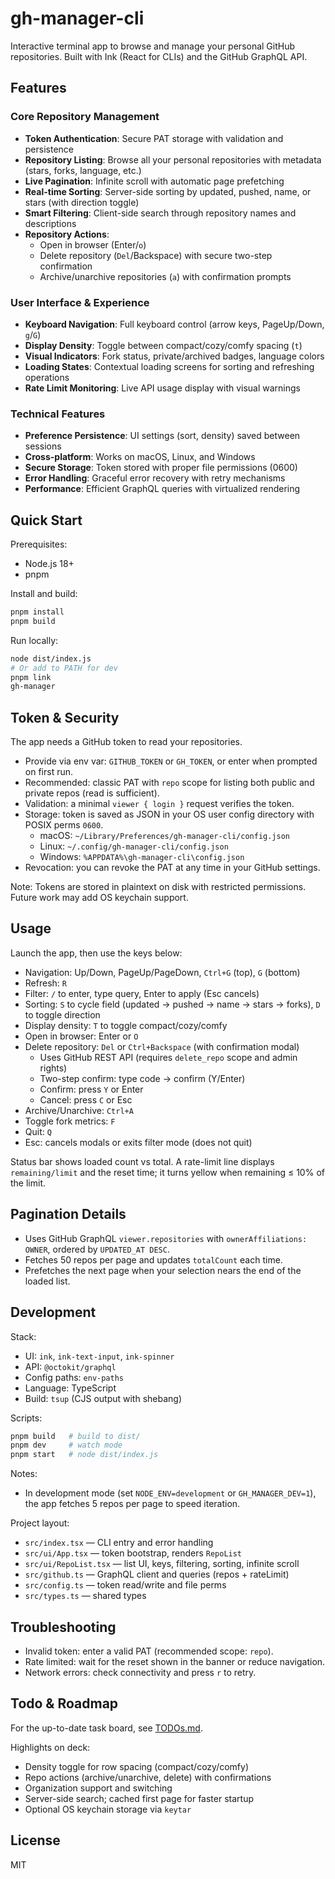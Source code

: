 # gh-manager-cli

Interactive terminal app to browse and manage your personal GitHub repositories. Built with Ink (React for CLIs) and the GitHub GraphQL API.

## Features

### Core Repository Management
- **Token Authentication**: Secure PAT storage with validation and persistence
- **Repository Listing**: Browse all your personal repositories with metadata (stars, forks, language, etc.)
- **Live Pagination**: Infinite scroll with automatic page prefetching
- **Real-time Sorting**: Server-side sorting by updated, pushed, name, or stars (with direction toggle)
- **Smart Filtering**: Client-side search through repository names and descriptions
- **Repository Actions**:
  - Open in browser (Enter/`o`)
  - Delete repository (`Del`/Backspace) with secure two-step confirmation
  - Archive/unarchive repositories (`a`) with confirmation prompts

### User Interface & Experience
- **Keyboard Navigation**: Full keyboard control (arrow keys, PageUp/Down, `g`/`G`)
- **Display Density**: Toggle between compact/cozy/comfy spacing (`t`)
- **Visual Indicators**: Fork status, private/archived badges, language colors
- **Loading States**: Contextual loading screens for sorting and refreshing operations
- **Rate Limit Monitoring**: Live API usage display with visual warnings

### Technical Features
- **Preference Persistence**: UI settings (sort, density) saved between sessions
- **Cross-platform**: Works on macOS, Linux, and Windows
- **Secure Storage**: Token stored with proper file permissions (0600)
- **Error Handling**: Graceful error recovery with retry mechanisms
- **Performance**: Efficient GraphQL queries with virtualized rendering

## Quick Start

Prerequisites:
- Node.js 18+
- pnpm

Install and build:

```bash
pnpm install
pnpm build
```

Run locally:

```bash
node dist/index.js
# Or add to PATH for dev
pnpm link
gh-manager
```

## Token & Security

The app needs a GitHub token to read your repositories.

- Provide via env var: `GITHUB_TOKEN` or `GH_TOKEN`, or enter when prompted on first run.
- Recommended: classic PAT with `repo` scope for listing both public and private repos (read is sufficient).
- Validation: a minimal `viewer { login }` request verifies the token.
- Storage: token is saved as JSON in your OS user config directory with POSIX perms `0600`.
  - macOS: `~/Library/Preferences/gh-manager-cli/config.json`
  - Linux: `~/.config/gh-manager-cli/config.json`
  - Windows: `%APPDATA%\gh-manager-cli\config.json`
- Revocation: you can revoke the PAT at any time in your GitHub settings.

Note: Tokens are stored in plaintext on disk with restricted permissions. Future work may add OS keychain support.

## Usage

Launch the app, then use the keys below:

- Navigation: Up/Down, PageUp/PageDown, `Ctrl+G` (top), `G` (bottom)
- Refresh: `R`
- Filter: `/` to enter, type query, Enter to apply (Esc cancels)
- Sorting: `S` to cycle field (updated → pushed → name → stars → forks), `D` to toggle direction
- Display density: `T` to toggle compact/cozy/comfy
- Open in browser: Enter or `O`
- Delete repository: `Del` or `Ctrl+Backspace` (with confirmation modal)
  - Uses GitHub REST API (requires `delete_repo` scope and admin rights)
  - Two-step confirm: type code → confirm (Y/Enter)
  - Confirm: press `Y` or Enter
  - Cancel: press `C` or Esc
- Archive/Unarchive: `Ctrl+A`
- Toggle fork metrics: `F`
- Quit: `Q`
- Esc: cancels modals or exits filter mode (does not quit)

Status bar shows loaded count vs total. A rate-limit line displays `remaining/limit` and the reset time; it turns yellow when remaining ≤ 10% of the limit.

## Pagination Details

- Uses GitHub GraphQL `viewer.repositories` with `ownerAffiliations: OWNER`, ordered by `UPDATED_AT DESC`.
- Fetches 50 repos per page and updates `totalCount` each time.
- Prefetches the next page when your selection nears the end of the loaded list.

## Development

Stack:
- UI: `ink`, `ink-text-input`, `ink-spinner`
- API: `@octokit/graphql`
- Config paths: `env-paths`
- Language: TypeScript
- Build: `tsup` (CJS output with shebang)

Scripts:

```bash
pnpm build   # build to dist/
pnpm dev     # watch mode
pnpm start   # node dist/index.js
```

Notes:
- In development mode (set `NODE_ENV=development` or `GH_MANAGER_DEV=1`), the app fetches 5 repos per page to speed iteration.

Project layout:
- `src/index.tsx` — CLI entry and error handling
- `src/ui/App.tsx` — token bootstrap, renders `RepoList`
- `src/ui/RepoList.tsx` — list UI, keys, filtering, sorting, infinite scroll
- `src/github.ts` — GraphQL client and queries (repos + rateLimit)
- `src/config.ts` — token read/write and file perms
- `src/types.ts` — shared types

## Troubleshooting

- Invalid token: enter a valid PAT (recommended scope: `repo`).
- Rate limited: wait for the reset shown in the banner or reduce navigation.
- Network errors: check connectivity and press `r` to retry.

## Todo & Roadmap

For the up-to-date task board, see [TODOs.md](./TODOs.md).

Highlights on deck:
- Density toggle for row spacing (compact/cozy/comfy)
- Repo actions (archive/unarchive, delete) with confirmations
- Organization support and switching
- Server-side search; cached first page for faster startup
- Optional OS keychain storage via `keytar`

## License

MIT
